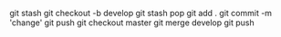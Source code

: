 git stash
git checkout -b develop
git stash pop
git add .
git commit -m 'change'
git push
git checkout master
git merge develop
git push